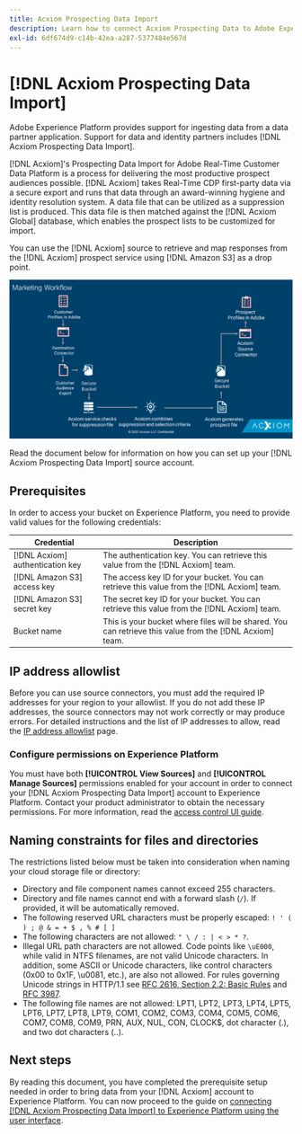 ```yaml
---
title: Acxiom Prospecting Data Import
description: Learn how to connect Acxiom Prospecting Data to Adobe Experience Platform and Adobe Real-Time Customer Data Platform using the UI.
exl-id: 6df674d9-c14b-42ea-a287-5377484e567d
---
```

# [!DNL Acxiom Prospecting Data Import]

Adobe Experience Platform provides support for ingesting data from a data partner application. Support for data and identity partners includes [!DNL Acxiom Prospecting Data Import].

[!DNL Acxiom]'s Prospecting Data Import for Adobe Real-Time Customer Data Platform is a process for delivering the most productive prospect audiences possible. [!DNL Acxiom] takes Real-Time CDP first-party data via a secure export and runs that data through an award-winning hygiene and identity resolution system. A data file that can be utilized as a suppression list is produced. This data file is then matched against the [!DNL Acxiom Global] database, which enables the prospect lists to be customized for import.

You can use the [!DNL Acxiom] source to retrieve and map responses from the [!DNL Acxiom] prospect service using [!DNL Amazon S3] as a drop point.

![acxiom-prospecting-workflow](../../images/tutorials/create/acxiom-prospect-suppression-data-sourcing/acxiom-prospecting.png)

Read the document below for information on how you can set up your [!DNL Acxiom Prospecting Data Import] source account.

## Prerequisites

In order to access your bucket on Experience Platform, you need to provide valid values for the following credentials:

| Credential | Description |
| --- | --- |
| [!DNL Acxiom] authentication key | The authentication key. You can retrieve this value from the [!DNL Acxiom] team. |
| [!DNL Amazon S3] access key | The access key ID for your bucket. You can retrieve this value from the [!DNL Acxiom] team. |
| [!DNL Amazon S3] secret key | The secret key ID for your bucket. You can retrieve this value from the [!DNL Acxiom] team. |
| Bucket name | This is your bucket where files will be shared. You can retrieve this value from the [!DNL Acxiom] team. |

## IP address allowlist

Before you can use source connectors, you must add the required IP addresses for your region to your allowlist. If you do not add these IP addresses, the source connectors may not work correctly or may produce errors. For detailed instructions and the list of IP addresses to allow, read the [IP address allowlist](../../ip-address-allow-list.md) page.

### Configure permissions on Experience Platform

You must have both **[!UICONTROL View Sources]** and **[!UICONTROL Manage Sources]** permissions enabled for your account in order to connect your [!DNL Acxiom Prospecting Data Import] account to Experience Platform. Contact your product administrator to obtain the necessary permissions. For more information, read the [access control UI guide](../../../access-control/abac/ui/permissions.md).

## Naming constraints for files and directories

The restrictions listed below must be taken into consideration when naming your cloud storage file or directory:

- Directory and file component names cannot exceed 255 characters.
- Directory and file names cannot end with a forward slash (`/`). If provided, it will be automatically removed.
- The following reserved URL characters must be properly escaped: `! ' ( ) ; @ & = + $ , % # [ ]`
- The following characters are not allowed: `" \ / : | < > * ?`.
- Illegal URL path characters are not allowed. Code points like `\uE000`, while valid in NTFS filenames, are not valid Unicode characters. In addition, some ASCII or Unicode characters, like control characters (0x00 to 0x1F, \u0081, etc.), are also not allowed. For rules governing Unicode strings in HTTP/1.1 see [RFC 2616, Section 2.2: Basic Rules](https://www.ietf.org/rfc/rfc2616.txt) and [RFC 3987](https://www.ietf.org/rfc/rfc3987.txt).
- The following file names are not allowed: LPT1, LPT2, LPT3, LPT4, LPT5, LPT6, LPT7, LPT8, LPT9, COM1, COM2, COM3, COM4, COM5, COM6, COM7, COM8, COM9, PRN, AUX, NUL, CON, CLOCK$, dot character (.), and two dot characters (..).

## Next steps

By reading this document, you have completed the prerequisite setup needed in order to bring data from your [!DNL Acxiom] account to Experience Platform. You can now proceed to the guide on [connecting [!DNL Acxiom Prospecting Data Import] to Experience Platform using the user interface](../../tutorials/ui/create/data-partners/acxiom-prospecting-data-import.md).
